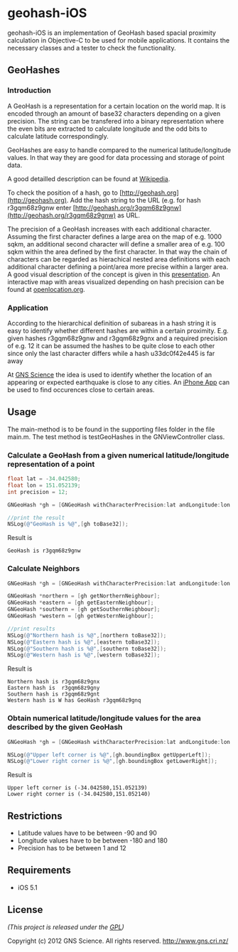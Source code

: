 # geohash-iOS

geohash-iOS is an implementation of GeoHash based spacial proximity calculation in Objective-C to be used for mobile applications. It contains the necessary classes and a tester to check the functionality.

## GeoHashes

### Introduction

A GeoHash is a representation for a certain location on the world map. It is encoded through an amount of base32 characters depending on a given precision. The string can be transfered into a binary representation where the even bits are extracted to calculate longitude and the odd bits to calculate latitude correspondingly.

GeoHashes are easy to handle compared to the numerical latitude/longitude values. In that way they are good for data processing and storage of point data.

A good detailled description can be found at [Wikipedia](http://en.wikipedia.org/wiki/Geohash). 

To check the position of a hash, go to [http://geohash.org](http://geohash.org). Add the hash string to the URL (e.g. for hash r3gqm68z9gnw enter [http://geohash.org/r3gqm68z9gnw](http://geohash.org/r3gqm68z9gnw) as URL.

The precision of a GeoHash increases with each additional character. Assuming the first character defines a large area on the map of e.g. 1000 sqkm, an additional second character will define a smaller area of e.g. 100 sqkm within the area defined by the first character. In that way the chain of characters can be regarded as hierachical nested area definitions with each additional character defining a point/area more precise within a larger area. A good visual description of the concept is given in this [presentation](http://www.basistech.com/pdf/events/open-source-search-conference/oss-2011-smiley-geospatial-search.pdf). An interactive map with areas visualized depending on hash precision can be found at [openlocation.org](http://openlocation.org/geohash/geohash-js/).

### Application 

According to the hierarchical definition of subareas in a hash string it is easy to identify whether different hashes are within a certain proximity. E.g. given hashes r3gqm68z9gnw and r3gqm68z9gnx and a required precision of e.g. 12 it can be assumed the hashes to be quite close to each other since only the last character differs while a hash u33dc0f42e445 is far away

At [GNS Science](http://www.geonet.org.nz/) the idea is used to identify whether the location of an appearing or expected earthquake is close to any cities. An [iPhone App](http://itunes.apple.com/au/app/geonetquake/id533054360?mt=8) can be used to find occurences close to certain areas.

## Usage

The main-method is to be found in the supporting files folder in the file main.m. The test method is testGeoHashes in the GNViewController class.

### Calculate a GeoHash from a given numerical latitude/longitude representation of a point

```objective-c
float lat = -34.042580;
float lon = 151.052139;
int precision = 12;

GNGeoHash *gh = [GNGeoHash withCharacterPrecision:lat andLongitude:lon andNumberOfCharacters:precision];

//print the result
NSLog(@"GeoHash is %@",[gh toBase32]);
```

Result is
```
GeoHash is r3gqm68z9gnw
```

### Calculate Neighbors

```objective-c
GNGeoHash *gh = [GNGeoHash withCharacterPrecision:lat andLongitude:lon andNumberOfCharacters:precision];

GNGeoHash *northern = [gh getNorthernNeighbour];
GNGeoHash *eastern = [gh getEasternNeighbour];
GNGeoHash *southern = [gh getSouthernNeighbour];
GNGeoHash *western = [gh getWesternNeighbour];

//print results
NSLog(@"Northern hash is %@",[northern toBase32]);
NSLog(@"Eastern hash is %@",[eastern toBase32]);
NSLog(@"Southern hash is %@",[southern toBase32]);
NSLog(@"Western hash is %@",[western toBase32]);
```

Result is
```
Northern hash is r3gqm68z9gnx
Eastern hash is  r3gqm68z9gny
Southern hash is r3gqm68z9gnt
Western hash is W has GeoHash r3gqm68z9gnq
```

### Obtain numerical latitude/longitude values for the area described by the given GeoHash

```objective-c
GNGeoHash *gh = [GNGeoHash withCharacterPrecision:lat andLongitude:lon andNumberOfCharacters:precision];

NSLog(@"Upper left corner is %@",[gh.boundingBox getUpperLeft]);
NSLog(@"Lower right corner is %@",[gh.boundingBox getLowerRight]);
```

Result is
```
Upper left corner is (-34.042580,151.052139)
Lower right corner is (-34.042580,151.052140)
```
## Restrictions

* Latitude values have to be between -90 and 90
* Longitude values have to be between -180 and 180
* Precision has to be between 1 and 12

## Requirements
* iOS 5.1

## License
*(This project is released under the [GPL](http://www.gnu.org/copyleft/gpl.html))*

Copyright (c) 2012 GNS Science. All rights reserved. http://www.gns.cri.nz/
